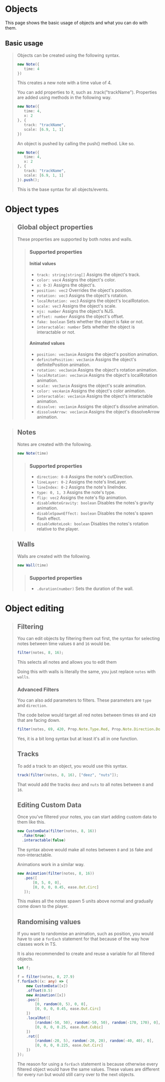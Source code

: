 # Objects
This page shows the basic usage of objects and what you can do with them.
## Basic usage
>Objects can be created using the following syntax.
>```ts
>new Note({
>    time: 4   
>})
>```
>This creates a new note with a time value of 4.
>
>You can add properties to it, such as .track("trackName"). Properties are added using methods in the following way.
>```ts
>new Note({
>    time: 4,
>    x: 2
>}, {
>    track: "trackName",
>    scale: [6.9, 1, 1]
>})
>```
>An object is pushed by calling the push() method. Like so.
>```ts
>new Note({
>    time: 4,
>    x: 2
>}, {
>    track: "trackName",
>    scale: [6.9, 1, 1]
>}).push();
>```
>This is the base syntax for all objects/events.
# Object types
>## Global object properties
>These properties are supported by both notes and walls.
>>### Supported properties
>>
>> #### Initial values
>> - `track: string|string[]` Assigns the object's track.
>> - `color: vec4` Assigns the object's color.
>> - `x: 0-3)` Assigns the object's.
>> - `position: vec2` Overrides the object's position.
>> - `rotation: vec3` Assigns the object's rotation.
>> - `localRotation: vec3` Assigns the object's localRotation.
>> - `scale: vec3` Assigns the object's scale.
>> - `njs: number` Assigns the object's NJS.
>> - `offset: number` Assigns the object's offset.
>> - `fake: boolean` Sets whether the object is fake or not.
>> - `interactable: number` Sets whether the object is interactable or not.
>> #### Animated values
>> - `position: vec3anim` Assigns the object's position animation.
>> - `definitePosition: vec3anim` Assigns the object's definitePosition animation.
>> - `rotation: vec3anim` Assigns the object's rotation animation.
>> - `localRotation: vec3anim` Assigns the object's localRotation animation.
>> - `scale: vec3anim` Assigns the object's scale animation.
>> - `color: vec4anim` Assigns the object's color animation.
>> - `interactable: vec1anim` Assigns the object's interactable animation.
>> - `dissolve: vec1anim` Assigns the object's dissolve animation.
>> - `dissolveArrow: vec1anim` Assigns the object's dissolveArrow animation.

>## Notes
>Notes are created with the following.
>```ts
>new Note(time)
>```
>>### Supported properties
>> - `direction: 0-8` Assigns the note's cutDirection.
>> - `lineLayer: 0-2` Assigns the note's lineLayer.
>> - `lineIndex: 0-2` Assigns the note's lineIndex.
>> - `type: 0, 1, 3` Assigns the note's type.
>> - `flip: vec2` Assigns the note's flip animation.
>> - `disableNoteGravity: boolean` Disables the notes's gravity animation.
>> - `disableSpawnEffect: boolean` Disables the notes's spawn flash effect.
>> - `disableNoteLook: boolean` Disables the notes's rotation relative to the player.

>## Walls
>Walls are created with the following.
>```ts
>new Wall(time)
>```
>>### Supported properties
>> - `.duration(number)` Sets the duration of the wall.

# Object editing
> ## Filtering
> You can edit objects by filtering them out first, the syntax for selecting notes between time values `8` and `16` would be.
> ```ts
> filter(notes, 8, 16);
> ```
> This selects all notes and allows you to edit them
>
> Doing this with walls is literally the same, you just replace `notes` with `walls`.
> ### Advanced Filters
> You can also add parameters to filters. These parameters are `type` and `direction`.
>
> The code below would target all red notes between times `69` and `420` that are facing down.
> ```ts
> filter(notes, 69, 420, Prop.Note.Type.Red, Prop.Note.Direction.Down);
> ```
> Yes, it is a bit long syntax but at least it's all in one function.
> ## Tracks
> To add a track to an object, you would use this syntax.
> ```ts
> track(filter(notes, 8, 16), ["deez", "nuts"]);
> ```
> That would add the tracks `deez` and `nuts` to all notes between `8` and `16`.
> ## Editing Custom Data
> Once you've filtered your notes, you can start adding custom data to them like this.
> ```ts
>new CustomData(filter(notes, 8, 16))
>   .fake(true)
>   .interactable(false)
>```
> The syntax above would make all notes between `8` and `16` fake and non-interactable.
>
> Animations work in a similar way.
> ```ts
>new Animation(filter(notes, 8, 16))
>    .pos([
>        [0, 5, 0, 0],
>        [0, 0, 0, 0.45, ease.Out.Circ]
>    ]);
> ```
> This makes all the notes spawn 5 units above normal and gradually come down to the player.
> ## Randomising values
> If you want to randomise an animation, such as position, you would have to use a `forEach` statement for that because of the way how classes work in TS.
>
> It is also recommended to create and reuse a variable for all filtered objects.
> 
> ```ts
> let f;
>
> f = filter(notes, 0, 27.9)
> f.forEach((x: any) => {
>     new CustomData([x])
>     .offset(0.5)
>     new Animation([x])
>     .pos([
>         [0, random(0, 5), 0, 0],
>         [0, 0, 0, 0.45, ease.Out.Circ]
>     ])
>     .localRot([
>         [random(-50, 50), random(-50, 50), random(-170, 170), 0],
>         [0, 0, 0, 0.25, ease.Out.Cubic]
>     ])
>     .rot([
>         [random(-20, 5), random(-20, 20), random(-40, 40), 0],
>         [0, 0, 0, 0.225, ease.Out.Circ]
>     ])
> });
> ```
> The reason for using a `forEach` statement is because otherwise every filtered object would have the same values. These values are different for every run but would still carry over to the next objects.